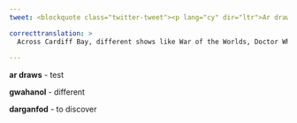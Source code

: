 ```yaml
---
tweet: <blockquote class="twitter-tweet"><p lang="cy" dir="ltr">Ar draws Bae Caerdydd, mae gwahanol sioeau fel War of the Worlds, Doctor Who a His Dark Materials i gyd wedi&#39;u ffilmio yma. Hoffech chi wybod beth sydd wedi&#39;i ffilmio yn y Senedd? 📺<br><br>Dilynwch y llwybr a darganfyddwch fwy yma 🎥<a href="https://t.co/EsfFAKAqSu">https://t.co/EsfFAKAqSu</a> <a href="https://t.co/WSuwf1nqLU">pic.twitter.com/WSuwf1nqLU</a></p>&mdash; Y Pierhead (@YPierhead) <a href="https://twitter.com/YPierhead/status/1454040320597913606?ref_src=twsrc%5Etfw">October 29, 2021</a></blockquote> <script async src="https://platform.twitter.com/widgets.js" charset="utf-8"></script>

correcttranslation: >
  Across Cardiff Bay, different shows like War of the Worlds, Doctor Who and His Dark Materials have all been filmed here. Want to know what has been filmed in the Senedd? Follow the link and discover more .
 
---
```


**ar draws** - test

**gwahanol** - different

**darganfod** - to discover










